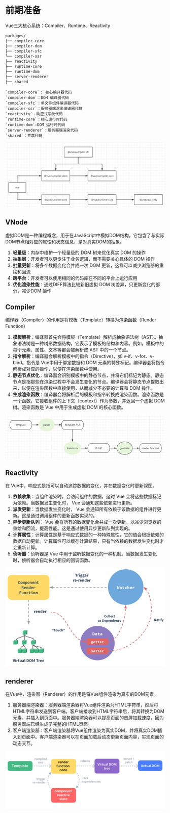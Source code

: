 # 前期准备

Vue三大核心系统：Compiler、Runtime、Reactivity 

```
packages/
├── compiler-core
├── compiler-dom
├── compiler-sfc
└── compiler-ssr
├── reactivity
├── runtime-core
├── runtime-dom
├── server-renderer
├── shared

`compiler-core`： 核心编译器代码
`compiler-dom`：DOM 编译器代码
`compiler-sfc`：单文件组件编译器代码
`compiler-ssr`：服务器端渲染编译器代码
`reactivity`：响应式系统代码
`runtime-core`：核心运行时代码
`runtime-dom`:DOM 运行时代码
`server-renderer`：服务器端渲染代码
`shared`：共享代码
```

![image-20241206173547268](assets/image-20241206173547268.png) 

## VNode

虚拟DOM是一种编程概念，用于在JavaScript中模拟DOM结构，它包含了与实际DOM节点相对应的属性和状态信息，是对真实DOM的抽象。

1. **轻量级**：内存中维护一个轻量级的 DOM 树来优化真实 DOM 的操作
2. **抽象层**：开发者可以更专注于业务逻辑，而不需要关心具体的 DOM 操作
3. **批量更新**：将多个数据变化合并成一次 DOM 更新，这样可以减少浏览器的重绘和回流
4. **跨平台**：开发者可以使用相同的代码库在不同的平台上运行应用
5. **优化渲染性能**：通过DIFF算法比较新旧虚拟 DOM 树差异，只更新变化的部分，减少DOM 操作



## Compiler

编译器（Compiler）的作用是将模板（Template）转换为渲染函数（Render Function）

1. **模板解析**：编译器首先会将模板（Template）解析成抽象语法树（AST）。抽象语法树是一种树形数据结构，它表示了模板的结构和内容。例如，模板中的每个元素、属性、文本等都会被解析成 AST 中的一个节点。
2. **指令解析**：编译器会解析模板中的指令（Directive），如 v-if、v-for、v-bind。指令是  Vue中用于绑定数据和 DOM 元素的特殊标记。编译器会将指令解析成对应的操作，以便在渲染函数中使用。
3. **静态节点优化**：编译器会识别模板中的静态节点，并将它们标记为静态。静态节点是指那些在渲染过程中不会发生变化的节点。编译器会将静态节点提取出来，以便在渲染函数中直接使用，从而减少不必要的计算和 DOM 操作。
4. **生成渲染函数**：编译器会将解析后的模板和指令转换成渲染函数。渲染函数是一个函数，它接收组件的上下文（context）作为参数，并返回一个虚拟 DOM 树。渲染函数是  Vue 中用于生成虚拟 DOM 的核心函数。

![image-20241206175747633](assets/image-20241206175747633.png)  

## Reactivity

 在 Vue中，响应式是指可以自动追踪数据的变化，并在数据变化时更新视图。

1. **依赖收集**：当组件渲染时，会访问组件的数据，这时  Vue 会将这些数据标记为依赖。当数据发生变化时， Vue 会通知这些依赖进行更新。
2. **派发更新**：当数据发生变化时， Vue 会通知所有依赖于该数据的组件进行更新。这是通过调用组件的更新函数实现的。
3. **异步更新队列**： Vue 会将所有的数据变化合并成一次更新，以减少浏览器的重绘和回流，提高性能。这是通过使用异步更新队列实现的。
4. **计算属性**：计算属性是基于响应式数据的一种特殊属性，它的值会根据依赖的数据自动更新。计算属性可以缓存计算结果，只有当依赖的数据发生变化时才会重新计算。
5. **侦听器**：侦听器是  Vue 中用于监听数据变化的一种机制。当数据发生变化时，侦听器会自动执行相应的回调函数。

![image-20241206175934125](assets/image-20241206175934125.png)  



## renderer

在Vue中，渲染器（Renderer）的作用是将Vue组件渲染为真实的DOM元素。 

1. 服务器端渲染器：服务器端渲染器将Vue组件渲染为HTML字符串，然后将HTML字符串发送到客户端。客户端接收到HTML字符串后，将其转换为DOM元素，并插入到页面中。服务器端渲染器可以提高页面的首屏加载速度，因为服务器端已经生成了完整的HTML页面。
2. 客户端渲染器：客户端渲染器将Vue组件渲染为真实DOM，并将真实DOM插入到页面中。客户端渲染器可以在页面加载后动态更新页面内容，实现页面的动态交互。

![render-pipeline.CwxnH_lZ](assets/render-pipeline.CwxnH_lZ.png) 